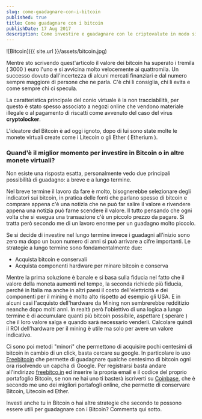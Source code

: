 ```yaml
---
slug: come-guadagnare-con-i-bitcoin
published: true
title: Come guadagnare con i bitcoin
publishDate: 17 Aug 2017
description: Come investire e guadagnare con le criptovalute in modo sicuro
---
```


![Bitcoin]({{ site.url }}/assets/bitcoin.jpg)

Mentre sto scrivendo quest'articolo il valore dei bitcoin ha superato i tremila ( 3000 ) euro l'uno e si avvicina molto velocemente ai quattromila.
Un successo dovuto dall'incertezza di alcuni mercati finanziari e dal numero sempre maggiore di persone che ne parla.
C'è chi li consiglia, chi li evita e come sempre chi ci specula.

<!--more-->

La caratteristica principale del conio virtuale è la non tracciabilità, per questo è stato spesso associato a negozi online che vendono materiale
illegale o al pagamento di riscatti come avvenuto del caso del virus **cryptolocker**.

L'ideatore del Bitcoin è ad oggi ignoto, dopo di lui sono state molte le monete virtuali create come i Litecoin o gli Ether ( Etherium ).

### Quand'è il miglior momento per investire in Bitcoin o in altre monete virtuali? 

Non esiste una risposta esatta, personalmente vedo due principali possibilità di guadagno: a breve e a lungo termine.

Nel breve termine il lavoro da fare è molto, bisognerebbe selezionare degli indicatori sui bitcoin, in pratica delle fonti che parlano spesso
di bitcoin e comprare appena c'è una notizia che ne può far salire il valore e rivendere appena una notizia può farne scendere il valore.
Il tutto pensando che ogni volta che si esegua una transazione c'è un piccolo prezzo da pagare. Si tratta però secondo me di un lavoro enorme
per un guadagno molto piccolo.

Se si decide di investire nel lungo termine invece i guadagni all'inizio sono zero ma dopo un buon numero di anni si può arrivare a cifre importanti.
Le strategie a lungo termine sono fondamentalmente due:

- Acquista bitcoin e conservali
- Acquista componenti hardware per minare bitcoin e conserva

Mentre la prima soluzione è banale e si basa sulla fiducia nel fatto che il valore della moneta aumenti nel tempo, la seconda richiede più fiducia,
perché in Italia ma anche in altri paesi il costo dell'elettricità e dei componenti per il mining è molto alto rispetto ad esempio gli USA. E in
alcuni casi l'acquisto dell'hardware da Mining non sembrerebbe redditizio neanche dopo molti anni. In realtà però l'obiettivo di una logica a lungo
termine è di accumulare quanti più bitcoin possibile, aspettare ( sperare ) che il loro valore salga e quando sarà necessario venderli. Calcolare
quindi il ROI dell'hardware per il mining è utile ma solo per avere un valore indicativo.

Ci sono poi metodi "minori" che permettono di acquisire pochi centesimi di bitcoin in cambio di un click, basta cercare su google.
In particolare io uso [Freebitcoin](https://freebitco.in/?r=1600527) che permette di guadagnare qualche centesimo di bitcoin ogni
ora risolvendo un capcha di Google. Per registrarsi basta andare all'indirizzo [freebitco.in](https://freebitco.in/?r=1600527) ed
inserire la propria email e il codice del proprio portafoglio Bitcoin, se non ne hai uno ti basterà iscriverti su
[Coinbase](https://www.coinbase.com/join/55e9c21fec111b45d5000006), che è secondo me uno dei migliori portafogli online, che permette di conservare Bitcoin,
Litecoin ed Ether.

Investi anche tu in Bitcoin o hai altre strategie che secondo te possono essere utili per guadagnare con i Bitcoin? Commenta qui sotto.
